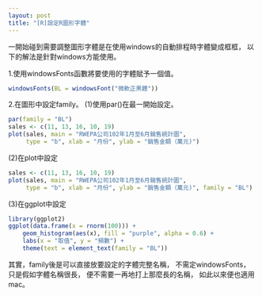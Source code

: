 ```yaml
---
layout: post
title: "[R]設定R圖形字體"
---
```


一開始碰到需要調整圖形字體是在使用windows的自動排程時字體變成框框，
以下的解法是針對windows方能使用。

1.使用windowsFonts函數將要使用的字體賦予一個值。
```R
windowsFonts(BL = windowsFont("微軟正黑體"))
```

2.在圖形中設定family。
(1)使用par()在最一開始設定。
```R
par(family = "BL")
sales <- c(11, 13, 16, 10, 19)
plot(sales, main = "RWEPA公司102年1月至6月銷售統計圖", 
     type = "b", xlab = "月份", ylab = "銷售金額（萬元)")
```

(2)在plot中設定
```R
sales <- c(11, 13, 16, 10, 19)
plot(sales, main = "RWEPA公司102年1月至6月銷售統計圖", 
     type = "b", xlab = "月份", ylab = "銷售金額（萬元)", family = "BL")
```

(3)在ggplot中設定
```R
library(ggplot2)
ggplot(data.frame(x = rnorm(100))) +
    geom_histogram(aes(x), fill = "purple", alpha = 0.6) +
    labs(x = "取值", y = "頻數") +
    theme(text = element_text(family = "BL"))
```

其實，family後是可以直接放要設定的字體完整名稱，
不需定windowsFonts，
只是假如字體名稱很長，
便不需要一再地打上那麼長的名稱，
如此以來便也適用mac。